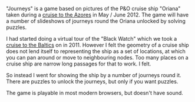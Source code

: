 "Journeys" is a game based on pictures of the P&O cruise ship
"Oriana" taken during a
[cruise to the Azores](/Users/peter/Sites/Articles/Diary/2012/azores_cruise/index.html)
in May / June 2012.
The game will have a number of slideshows of journeys round the
Oriana unlocked by solving puzzles.

I had started doing a virtual tour of the "Black Watch" which
we took a
[cruise to the Baltics](/Users/peter/Sites/Articles/Diary/2011/black_watch/index.html)
on in 2011.  However I felt
the geometry of a cruise ship does not lend itself to representing
the ship as a set of locations, at which you can pan around or
move to neighbouring nodes.  Too many places on a cruise ship are
narrow long passages for that to work.  I felt.

So instead I went for showing the ship by a number of journeys
round it.  There are puzzles to unlock the journeys, but
only if you want puzzles.

The game is playable in most modern browsers, but doesn't
have sound.
